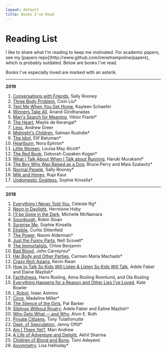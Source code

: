 ```yaml
---
layout: default
title: Books I've Read
---
```


<h1 class="owner-name">Reading List</h1>
I like to share what I'm reading to keep me motivated. For academic papers, see my [papers repo](http://www.github.com/irenetrampoline/papers), which is probably outdated. Below are books I've read.

Books I've especially loved are marked with an asterik.

<hr>
<!-- **Currently reading**
 * [The Heart](https://amzn.to/2McxrM6), Maylis de Keranga
 * [Evicted: Poverty and Profit in the American City](https://amzn.to/2xO0Vh7), Matthew Desmond
 * [Phishing for Phools: The Economics of Manipulation and Deception](https://amzn.to/2JncSMa), George Akerlof and Robert Shiller
 * [The $800 Million Pill: The Truth behind the Cost of New Drugs](https://amzn.to/2kSSnwe), Merrill Goozner
 -->

**2019**
 1. [Conversations with Friends](https://www.amazon.com/Conversations-Friends-Novel-Sally-Rooney/dp/0451499050), Sally Rooney
 2. [Three Body Problem](https://www.amazon.com/Three-Body-Problem-Cixin-Liu/dp/0765382032/), Cixin Liu*
 3. [Text Me When You Get Home](https://www.amazon.com/Text-When-You-Get-Home/dp/1101986123/), Kayleen Schaefer
 4. [Winners Take All](https://www.amazon.com/Winners-Take-All-Charade-Changing/dp/0451493249/), Anand Giridharadas
 5. [Man's Search for Meaning](https://www.amazon.ca/Mans-Search-Meaning-Viktor-Frankl/dp/080701429X), Viktor Frankl*
 6. [The Heart](https://www.amazon.com/Heart-Novel-Maylis-Kerangal/dp/0374240906/), Maylis de Kerangal*
 7. [Less](https://www.amazon.com/Less-Winner-Pulitzer-Prize-Novel/dp/0316316121), Andrew Greer
 8. [Midnight's Children](https://www.amazon.com/Midnights-Children-Modern-Library-Novels/dp/0812976533), Salman Rushdie*
 9. [The Idiot](https://www.amazon.com/Idiot-Elif-Batuman/dp/1594205612), Elif Batuman*
 10. [Heartburn](https://www.amazon.com/Heartburn-Nora-Ephron/dp/B00CDGDG96/), Nora Ephron*
 11. [Little Women](https://www.amazon.com/Little-Bantam-Classics-Louisa-Alcott/dp/0553212753/), Louisa May Alcott*
 12. [The Red Book](https://www.amazon.com/Red-Book-Deborah-Copaken-Kogan-ebook/dp/B007250EN4/), Deborah Copaken Kogan*
 13. [What I Talk About When I Talk about Running](https://www.amazon.com/What-Talk-About-When-Running/dp/0307389839), Haruki Murakami*
 14. [The Boy Who Was Raised as a Dog](https://www.amazon.com/Boy-Who-Raised-Psychiatrists-Notebook-What/dp/0465056539), Bruce Perry and Maia Szalavitz*
 15. [Normal People](https://www.amazon.com/Normal-People-Novel-Sally-Rooney/dp/1984822179), Sally Rooney*
 16. [Milk and Honey](https://www.amazon.com/Milk-Honey-Rupi-Kaur/dp/144947425X/), Rupi Kaur
 17. [Undomestic Goddess](https://www.amazon.com/Undomestic-Goddess-Novel-Sophie-Kinsella/dp/0385338694), Sophie Kinsella*


<hr>

**2018**
 1. [Everything I Never Told You](https://amzn.to/2xQYz16), Celeste Ng*
 2. [Neon in Daylight](https://amzn.to/2xOMkC8), Hermione Hoby
 3. [I'll be Gone in the Dark](https://amzn.to/2Jnw6RO), Michelle McNamara
 4. [Sourdough](https://amzn.to/2xYnNeb), Robin Sloan
 5. [Surprise Me](https://amzn.to/2PGtj8A), Sophie Kinsella
 6. [Eligible](https://amzn.to/2PEfRlz), Curtis Sittenfeld
 7. [The Power](https://amzn.to/2JrKfRn), Naomi Alderman*
 8. [Just the Funny Parts](https://amzn.to/2JiR4Be), Nell Scovell*
 9. [The Immortalists](https://amzn.to/2xQKtwA), Chloe Benjamin
 10. [Bad Blood](https://amzn.to/2JB9fp6), John Carreyrou*
 11. [Her Body and Other Parties](https://amzn.to/2JkxRiz), Carmen Maria Machado*
 12. [Crazy Rich Asians](https://amzn.to/2y2Wr6m), Kevin Kwan
 13. [How to Talk So Kids Will Listen & Listen So Kids Will Talk](https://amzn.to/2MxWtXa), Adele Faber and Elaine Mazlish*
 14. [Factfulness](https://amzn.to/2LyB3rP), Hans Rosling, Anna Rosling Ronnlund, and Ola Rosling
 15. [Everything Happens for a Reason and Other Lies I’ve Loved](https://amzn.to/2M71kgS), Kate Bowler
 16. [I, Robot](https://amzn.to/2LIGa8s), Isaac Asimov
 17. [Circe](https://amzn.to/2rEUVRQ), Madeline Miller*
 18. [The Silence of the Girls](https://amzn.to/2xozxTB), Pat Barker
 19. [Siblings Without Rivalry](https://amzn.to/2yTN1aN), Adele Faber and Ealine Mazlish*
 20. [Who Gets What -- and Why](https://amzn.to/2zqpQVw), Alvin E. Roth
 21. [Private Citizens](https://amzn.to/2PBs6iZ), Tony Tulathimutte
 22. [Dept. of Sepculation](https://amzn.to/2URGvLL), Jenny Offill*
 23. [Am I There Yet?](https://amzn.to/2PLLpGn), Mari Andrew
 24. [A Life of Adventure and Delight](https://amzn.to/2UZID4i), Akhil Sharma
 25. [Children of Blood and Bone](https://amzn.to/2V0H9GU), Tomi Adeyemi
 26. [Asymmetry](https://amzn.to/2V5OhBL), Lisa Hallisday*